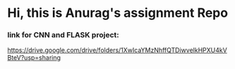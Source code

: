 # Hi, this is Anurag's assignment Repo

### link for CNN and FLASK project:
https://drive.google.com/drive/folders/1XwIcaYMzNhffQTDiwvelkHPXU4kVBteV?usp=sharing

